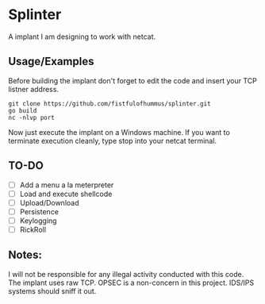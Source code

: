 
# Splinter
A implant I am designing to work with netcat.
  

## Usage/Examples
Before building the implant don't forget to edit the code and insert your TCP listner address.

    git clone https://github.com/fistfulofhummus/splinter.git
    go build
    nc -nlvp port

Now just execute the implant on a Windows machine. If you want to terminate execution cleanly, type stop into your netcat terminal.

## TO-DO

 - [ ]  Add a menu a la meterpreter
 - [ ]  Load and execute shellcode
 - [ ]  Upload/Download
 - [ ] Persistence
 - [ ] Keylogging
 - [ ] RickRoll

## Notes:
I will not be responsible for any illegal activity conducted with this code.
The implant uses raw TCP. OPSEC is a non-concern in this project. IDS/IPS systems should sniff it out.
